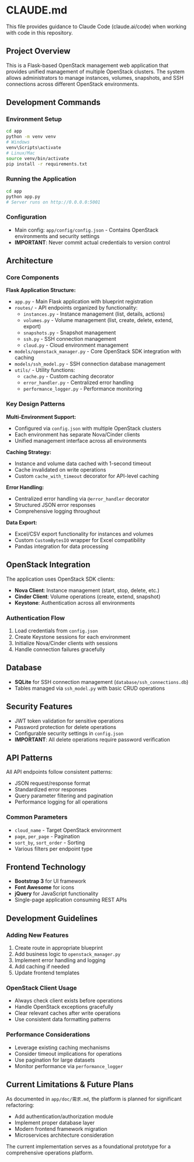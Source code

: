 # CLAUDE.md

This file provides guidance to Claude Code (claude.ai/code) when working with code in this repository.

## Project Overview

This is a Flask-based OpenStack management web application that provides unified management of multiple OpenStack clusters. The system allows administrators to manage instances, volumes, snapshots, and SSH connections across different OpenStack environments.

## Development Commands

### Environment Setup
```bash
cd app
python -m venv venv
# Windows
venv\Scripts\activate
# Linux/Mac  
source venv/bin/activate
pip install -r requirements.txt
```

### Running the Application
```bash
cd app
python app.py
# Server runs on http://0.0.0.0:5001
```

### Configuration
- Main config: `app/config/config.json` - Contains OpenStack environments and security settings
- **IMPORTANT**: Never commit actual credentials to version control

## Architecture

### Core Components

**Flask Application Structure:**
- `app.py` - Main Flask application with blueprint registration
- `routes/` - API endpoints organized by functionality:
  - `instances.py` - Instance management (list, details, actions)
  - `volumes.py` - Volume management (list, create, delete, extend, export)
  - `snapshots.py` - Snapshot management  
  - `ssh.py` - SSH connection management
  - `cloud.py` - Cloud environment management
- `models/openstack_manager.py` - Core OpenStack SDK integration with caching
- `models/ssh_model.py` - SSH connection database management
- `utils/` - Utility functions:
  - `cache.py` - Custom caching decorator
  - `error_handler.py` - Centralized error handling
  - `performance_logger.py` - Performance monitoring

### Key Design Patterns

**Multi-Environment Support:**
- Configured via `config.json` with multiple OpenStack clusters
- Each environment has separate Nova/Cinder clients
- Unified management interface across all environments

**Caching Strategy:**
- Instance and volume data cached with 1-second timeout
- Cache invalidated on write operations
- Custom `cache_with_timeout` decorator for API-level caching

**Error Handling:**
- Centralized error handling via `@error_handler` decorator
- Structured JSON error responses
- Comprehensive logging throughout

**Data Export:**
- Excel/CSV export functionality for instances and volumes
- Custom `CustomBytesIO` wrapper for Excel compatibility
- Pandas integration for data processing

## OpenStack Integration

The application uses OpenStack SDK clients:
- **Nova Client**: Instance management (start, stop, delete, etc.)
- **Cinder Client**: Volume operations (create, extend, snapshot)
- **Keystone**: Authentication across all environments

### Authentication Flow
1. Load credentials from `config.json`
2. Create Keystone sessions for each environment
3. Initialize Nova/Cinder clients with sessions
4. Handle connection failures gracefully

## Database

- **SQLite** for SSH connection management (`database/ssh_connections.db`)
- Tables managed via `ssh_model.py` with basic CRUD operations

## Security Features

- JWT token validation for sensitive operations
- Password protection for delete operations
- Configurable security settings in `config.json`
- **IMPORTANT**: All delete operations require password verification

## API Patterns

All API endpoints follow consistent patterns:
- JSON request/response format
- Standardized error responses
- Query parameter filtering and pagination
- Performance logging for all operations

### Common Parameters
- `cloud_name` - Target OpenStack environment
- `page`, `per_page` - Pagination
- `sort_by`, `sort_order` - Sorting
- Various filters per endpoint type

## Frontend Technology

- **Bootstrap 3** for UI framework
- **Font Awesome** for icons  
- **jQuery** for JavaScript functionality
- Single-page application consuming REST APIs

## Development Guidelines

### Adding New Features
1. Create route in appropriate blueprint
2. Add business logic to `openstack_manager.py`
3. Implement error handling and logging
4. Add caching if needed
5. Update frontend templates

### OpenStack Client Usage
- Always check client exists before operations
- Handle OpenStack exceptions gracefully
- Clear relevant caches after write operations
- Use consistent data formatting patterns

### Performance Considerations
- Leverage existing caching mechanisms
- Consider timeout implications for operations
- Use pagination for large datasets
- Monitor performance via `performance_logger`

## Current Limitations & Future Plans

As documented in `app/doc/需求.md`, the platform is planned for significant refactoring:
- Add authentication/authorization module
- Implement proper database layer
- Modern frontend framework migration
- Microservices architecture consideration

The current implementation serves as a foundational prototype for a comprehensive operations platform.
